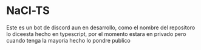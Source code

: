 # NaCl-TS

Este es un bot de discord aun en desarrollo, como el nombre del repositoro lo diceesta hecho en typescript, por el momento estara en privado pero cuando tenga la mayoria hecho lo pondre publico
